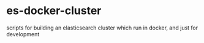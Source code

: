 # es-docker-cluster

scripts for building an elasticsearch cluster which run in docker, and just for development